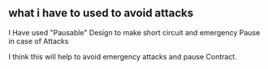 ## what i have to used to avoid attacks 

I Have used "Pausable" Design to make short circuit and emergency Pause in case of Attacks 

I think this will help to avoid emergency attacks and pause Contract.
